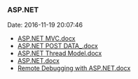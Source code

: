 <!--
title: ASP.NET
date: 2016-11-19 20:07:46
tags:
- ASP.NET
- Web
- .NET
-->
### ASP.NET
Date: 2016-11-19 20:07:46
* [ASP.NET MVC.docx](https://github.com/zhuzhigao/PersonalMaterials/raw/master/ASP.NET/ASP.NET%20MVC.docx)
* [ASP.NET POST DATA_.docx](https://github.com/zhuzhigao/PersonalMaterials/raw/master/ASP.NET/ASP.NET%20POST%20DATA_.docx)
* [ASP.NET Thread Model.docx](https://github.com/zhuzhigao/PersonalMaterials/raw/master/ASP.NET/ASP.NET%20Thread%20Model.docx)
* [ASP.NET.docx](https://github.com/zhuzhigao/PersonalMaterials/raw/master/ASP.NET/ASP.NET.docx)
* [Remote Debugging with ASP.NET.docx](https://github.com/zhuzhigao/PersonalMaterials/raw/master/ASP.NET/Remote%20Debugging%20with%20ASP.NET.docx)
<!-- more -->
